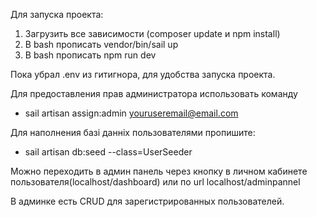 Для запуска проекта:
1) Загрузить все зависимости (composer update и npm install)
2) В bash прописать vendor/bin/sail up
3) В bash прописать npm run dev

Пока убрал .env из гитигнора, для удобства запуска проекта. 

Для предоставления прав администратора использовать команду
- sail artisan assign:admin <youruseremail@email.com>

Для наполнения базі данніх пользователями пропишите:
  - sail artisan db:seed --class=UserSeeder


Можно переходить в админ панель через кнопку  в личном кабинете пользователя(localhost/dashboard) или по url localhost/adminpannel

В админке есть CRUD для зарегистрированных пользователей.

